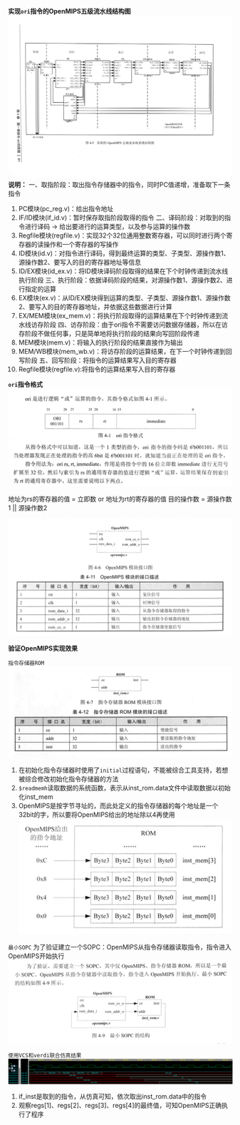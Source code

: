 <!--
 * @Author: ywh
 * @Description: readme
 * @Date: 2024-04-11 11:14:10
-->
**实现`ori`指令的OpenMIPS五级流水线结构图**
![Alt text](ori.png)
**说明：**
一、取指阶段：取出指令存储器中的指令，同时PC值递增，准备取下一条指令
1. PC模块(pc_reg.v)：给出指令地址
2. IF/ID模块(if_id.v)：暂时保存取指阶段取得的指令
二、译码阶段：对取到的指令进行译码 -> 给出要进行的运算类型，以及参与运算的操作数
1. Regfile模块(regfile.v)：实现32个32位通用整数寄存器，可以同时进行两个寄存器的读操作和一个寄存器的写操作
2. ID模块(id.v)：对指令进行译码，得到最终运算的类型、子类型、源操作数1、源操作数2、要写入的目的寄存器地址等信息
3. ID/EX模块(id_ex.v)：将ID模块译码阶段取得的结果在下个时钟传递到流水线执行阶段
三、执行阶段：依据译码阶段的结果，对源操作数1、源操作数2、进行指定的运算
1. EX模块(ex.v)：从ID/EX模块得到运算的类型、子类型、源操作数1、源操作数2、要写入的目的寄存器地址，并依据这些数据进行计算
2. EX/MEM模块(ex_mem.v)：将执行阶段取得的运算结果在下个时钟传递到流水线访存阶段
四、访存阶段：由于ori指令不需要访问数据存储器，所以在访存阶段不做任何事，只是简单地将执行阶段的结果向写回阶段传递
1. MEM模块(mem.v)：将输入的执行阶段的结果直接作为输出
2. MEM/WB模块(mem_wb.v)：将访存阶段的运算结果，在下一个时钟传递到回写阶段
五、回写阶段：将指令的运算结果写入目的寄存器
1. Regfile模块(regfile.v):将指令的运算结果写入目的寄存器

**`ori`指令格式**
![Alt text](<ori ins format.png>)

地址为rs的寄存器的值 = 立即数 or 地址为rt的寄存器的值
目的操作数 = 源操作数1 || 源操作数2

![Alt text](OpenMIPS.png)

**验证OpenMIPS实现效果**

`指令存储器ROM`
![Alt text](ROM.png)

1. 在初始化指令存储器时使用了`initial`过程语句，不能被综合工具支持，若想被综合修改初始化指令存储器的方法
2. `$readmemh`读取数据的系统函数，表示从inst_rom.data文件中读取数据以初始化inst_mem
3. OpenMIPS是按字节寻址的，而此处定义的指令存储器的每个地址是一个32bit的字，所以要将OpenMIPS给出的地址除以4再使用
![Alt text](address_index.png)

`最小SOPC`
为了验证建立一个SOPC：OpenMIPS从指令存储器读取指令，指令进入OpenMIPS开始执行
![Alt text](<min sopc.png>)

`使用VCS和verdi联合仿真结果`
![Alt text](<ori wave.png>)
1. if_inst是取到的指令，从仿真可知，依次取出inst_rom.data中的指令
2. 观察regs[1]、regs[2]、regs[3]、regs[4]的最终值，可知OpenMIPS正确执行了程序